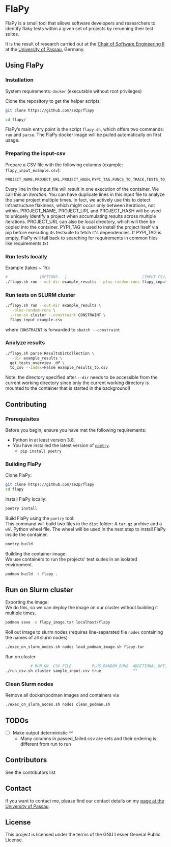 # FlaPy

FlaPy is a small tool that allows software developers and researchers to identify flaky tests within a given set of projects by rerunning their test suites.

It is the result of research carried out at the
[Chair of Software Engineering II](https://www.fim.uni-passau.de/lehrstuhl-fuer-software-engineering-ii/)
at the [University of Passau](https://www.uni-passau.de), Germany.


## Using FlaPy


### Installation

System requirements: `docker` (executable without root privileges)

Clone the repository to get the helper scripts:
```bash
git clone https://github.com/se2p/flapy

cd flapy/
```
FlaPy’s main entry point is the script `flapy.sh`, which offers two commands: `run` and `parse`.
The FlaPy docker image will be pulled automatically on first usage.

### Preparing the input-csv

Prepare a CSV file with the following columns (example: `flapy_input_example.csv`):
```
PROJECT_NAME,PROJECT_URL,PROJECT_HASH,PYPI_TAG,FUNCS_TO_TRACE,TESTS_TO_BE_RUN,NUM_RUNS
```

Every line in the input file will result in one execution of the container. We call this an *iteration*.
You can have duplicate lines in this input file to analyze the same project multiple times.
In fact, we actively use this to detect infrastructure flakiness, which might occur only between iterations, not within.
PROJECT_NAME, PROJECT_URL and PROJECT_HASH will be used to uniquely identify a project when accumulating results across multiple iterations.
PROJECT_URL can also be local directory, which will then be copied into the container.
PYPI_TAG is used to install the project itself via pip before executing its testsuite to fetch it's dependencies.
If PYPI_TAG is empty, FlaPy will fall back to searching for requirements in common files like requirements.txt


### Run tests locally

Example (takes ~ 1h):
```bash
#              [OPTIONS...]                                 [INPUT_CSV]
./flapy.sh run --out-dir example_results --plus-random-runs flapy_input_example.csv
```


### Run tests on SLURM cluster

```bash
./flapy.sh run --out-dir example_results \
  --plus-random-runs \
  --run-on cluster --constraint CONSTRAINT \
  flapy_input_example.csv
```
where `CONSTRAINT` is forwarded to `sbatch --constraint`


### Analyze results

```bash
./flapy.sh parse ResultsDirCollection \
  --dir example_results \
  get_tests_overview _df \
  to_csv --index=False example_results_to.csv
```
Note: the directory specified after `--dir` needs to be accessible from the current working directory since only the current working directory is mounted to the container that is started in the background!!


## Contributing

### Prerequisites

Before you begin, ensure you have met the following requirements:
- Python in at least version 3.8.
- You have installed the latest version of [`poetry`](https://python-poetry.org).
    - `pip install poetry`

### Building FlaPy

Clone FlaPy:

```bash
git clone https://github.com/se2p/flapy
cd flapy
```


Install FlaPy locally:

```bash
poetry install
```


Build FlaPy using the `poetry` tool:  
This command will build two files in the `dist` folder: A `tar.gz` archive and a `whl` Python wheel file.
The wheel will be used in the next step to install FlaPy inside the container.

```bash
poetry build
```


Building the container image:  
We use containers to run the projects' test suites in an isolated environment.

```bash
podman build -t flapy .
```





## Run on Slurm cluster

Exporting the image:  
We do this, so we can deploy the image on our cluster without building it multiple times.

```bash
podman save -o flapy_image.tar localhost/flapy
```

Roll out image to slurm nodes (requires line-separated file `nodes` containing the names of all slurm nodes)
```bash
./exec_on_slurm_nodes.sh nodes load_podman_image.sh flapy.tar
```

Run on cluster
```bash
           # RUN_ON  CSV_FILE         PLUS_RANDOM_RUNS  ADDITIONAL_OPTIONS
./run_csv.sh cluster sample_input.csv true              ""
```


### Clean Slurm nodes

Remove all docker/podman images and containers via
```bash
./exec_on_slurm_nodes.sh nodes clean_podman.sh
```



## TODOs

- [ ] Make output deterministic ^^
    * Many columns in passed_failed.csv are sets and their ordering is different from run to run


## Contributors

See the contributors list

## Contact

If you want to contact me, please find our contact details on my
[page at the University of Passau](https://www.fim.uni-passau.de/lehrstuhl-fuer-software-engineering-ii/lehrstuhlteam/).

## License

This project is licensed under the terms of the GNU Lesser General Public License.

